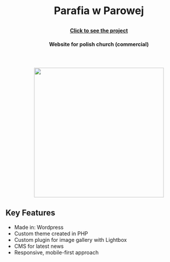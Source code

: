 <h1 align="center">
  <br>
  <p>Parafia w Parowej</p>
<h4 align="center"> <a href="https://parafiaparowa.pl" target="_blank">Click to see the project</a></h4>
  <h4 align="center">Website for polish church (commercial)
</h4>
  <br>
  <h4 align="center">
   <img src="https://github.com/user-attachments/assets/51e33d5f-16f0-4804-91c6-9784fe4a9f1b" width="350" h="auto"/>
    </h4>
</h1>


## Key Features

* Made in: Wordpress
* Custom theme created in PHP
* Custom plugin for image gallery with Lightbox
* CMS for latest news
* Responsive, mobile-first approach

